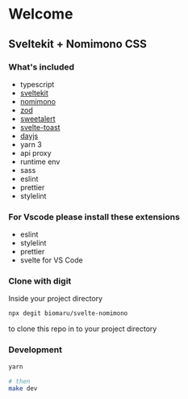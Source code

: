 # Welcome

## Sveltekit + Nomimono CSS

### What's included
- typescript
- [sveltekit](https://kit.svelte.dev/)
- [nomimono](https://nomimono.pages.dev/)
- [zod](https://github.com/colinhacks/zod)
- [sweetalert](https://sweetalert2.github.io/)
- [svelte-toast](https://github.com/zerodevx/svelte-toast)
- [dayjs](https://day.js.org/)
- yarn 3
- api proxy
- runtime env
- sass
- eslint
- prettier
- stylelint

### For Vscode please install these extensions

- eslint
- stylelint
- prettier
- svelte for VS Code

### Clone with digit

Inside your project directory

```bash
npx degit biomaru/svelte-nomimono
```

to clone this repo in to your project directory

### Development

```bash
yarn

# then
make dev

```
